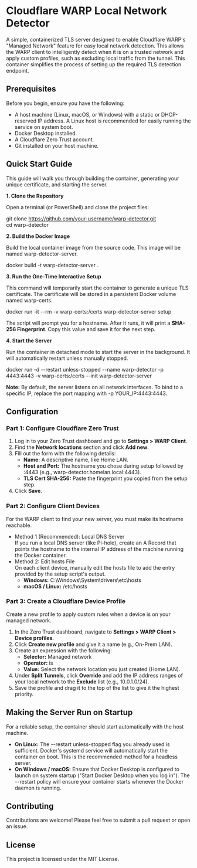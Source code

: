 # **Cloudflare WARP Local Network Detector**

A simple, containerized TLS server designed to enable Cloudflare WARP's "Managed Network" feature for easy local network detection. This allows the WARP client to intelligently detect when it is on a trusted network and apply custom profiles, such as excluding local traffic from the tunnel. This container simplifies the process of setting up the required TLS detection endpoint.

## **Prerequisites**

Before you begin, ensure you have the following:

* A host machine (Linux, macOS, or Windows) with a static or DHCP-reserved IP address. A Linux host is recommended for easily running the service on system boot.  
* Docker Desktop installed.  
* A Cloudflare Zero Trust account.  
* Git installed on your host machine.

## **Quick Start Guide**

This guide will walk you through building the container, generating your unique certificate, and starting the server.

**1\. Clone the Repository**

Open a terminal (or PowerShell) and clone the project files:

git clone https://github.com/your-username/warp-detector.git  
cd warp-detector

**2\. Build the Docker Image**

Build the local container image from the source code. This image will be named warp-detector-server.

docker build \-t warp-detector-server .

**3\. Run the One-Time Interactive Setup**

This command will temporarily start the container to generate a unique TLS certificate. The certificate will be stored in a persistent Docker volume named warp-certs.

docker run \-it \--rm \-v warp-certs:/certs warp-detector-server setup

The script will prompt you for a hostname. After it runs, it will print a **SHA-256 Fingerprint**. Copy this value and save it for the next step.

**4\. Start the Server**

Run the container in detached mode to start the server in the background. It will automatically restart unless manually stopped.

docker run \-d \--restart unless-stopped \--name warp-detector \-p 4443:4443 \-v warp-certs:/certs \--init warp-detector-server

**Note:** By default, the server listens on all network interfaces. To bind to a specific IP, replace the port mapping with \-p YOUR\_IP:4443:4443.

## **Configuration**

### **Part 1: Configure Cloudflare Zero Trust**

1. Log in to your Zero Trust dashboard and go to **Settings \> WARP Client**.  
2. Find the **Network locations** section and click **Add new**.  
3. Fill out the form with the following details:  
   * **Name:** A descriptive name, like Home LAN.  
   * **Host and Port:** The hostname you chose during setup followed by :4443 (e.g., warp-detector.homelan.local:4443).  
   * **TLS Cert SHA-256:** Paste the fingerprint you copied from the setup step.  
4. Click **Save**.

### **Part 2: Configure Client Devices**

For the WARP client to find your new server, you must make its hostname reachable.

* Method 1 (Recommended): Local DNS Server  
  If you run a local DNS server (like Pi-hole), create an A Record that points the hostname to the internal IP address of the machine running the Docker container.  
* Method 2: Edit hosts File  
  On each client device, manually edit the hosts file to add the entry provided by the setup script's output.  
  * **Windows:** C:\\Windows\\System\\drivers\\etc\\hosts  
  * **macOS / Linux:** /etc/hosts

### **Part 3: Create a Cloudflare Device Profile**

Create a new profile to apply custom rules when a device is on your managed network.

1. In the Zero Trust dashboard, navigate to **Settings \> WARP Client \> Device profiles**.  
2. Click **Create new profile** and give it a name (e.g., On-Prem LAN).  
3. Create an expression with the following:  
   * **Selector:** Managed network  
   * **Operator:** is  
   * **Value:** Select the network location you just created (Home LAN).  
4. Under **Split Tunnels**, click **Override** and add the IP address ranges of your local network to the **Exclude** list (e.g., 10.0.1.0/24).  
5. Save the profile and drag it to the top of the list to give it the highest priority.

## **Making the Server Run on Startup**

For a reliable setup, the container should start automatically with the host machine.

* **On Linux:** The \--restart unless-stopped flag you already used is sufficient. Docker's systemd service will automatically start the container on boot. This is the recommended method for a headless server.  
* **On Windows / macOS:** Ensure that Docker Desktop is configured to launch on system startup ("Start Docker Desktop when you log in"). The \--restart policy will ensure your container starts whenever the Docker daemon is running.

## **Contributing**

Contributions are welcome\! Please feel free to submit a pull request or open an issue.

## **License**

This project is licensed under the MIT License.
